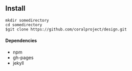 ## Install
```
mkdir somedirectory
cd somedirectory
$git clone https://github.com/coralproject/design.git
```


#### Dependencies

- npm
- gh-pages
- jekyll
